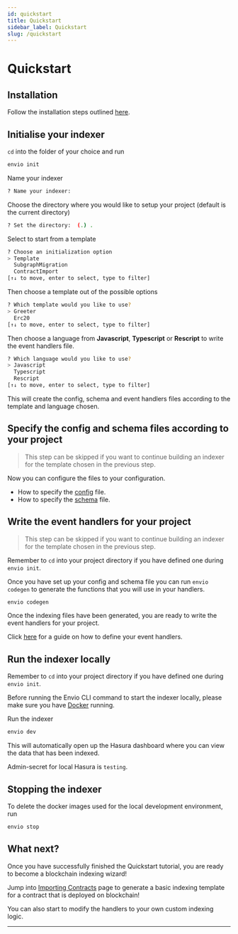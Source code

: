```yaml
---
id: quickstart
title: Quickstart
sidebar_label: Quickstart
slug: /quickstart
---
```


# Quickstart

## Installation

Follow the installation steps outlined [<ins>here</ins>](./installation).

## Initialise your indexer

`cd` into the folder of your choice and run

```bash
envio init
```

Name your indexer

```bash
? Name your indexer:
```

Choose the directory where you would like to setup your project (default is the current directory)

```bash
? Set the directory:  (.) .
```

Select to start from a template

```bash
? Choose an initialization option
> Template
  SubgraphMigration
  ContractImport
[↑↓ to move, enter to select, type to filter]
```

Then choose a template out of the possible options

```bash
? Which template would you like to use?
> Greeter
  Erc20
[↑↓ to move, enter to select, type to filter]
```

Then choose a language from **Javascript**, **Typescript** or **Rescript** to write the event handlers file.

```bash
? Which language would you like to use?
> Javascript
  Typescript
  Rescript
[↑↓ to move, enter to select, type to filter]
```

This will create the config, schema and event handlers files according to the template and language chosen.

## Specify the config and schema files according to your project

> This step can be skipped if you want to continue building an indexer for the template chosen in the previous step.

Now you can configure the files to your configuration.

- How to specify the [<ins>config</ins>](./configuration-file) file.
- How to specify the [<ins>schema</ins>](./schema) file.

## Write the event handlers for your project

> This step can be skipped if you want to continue building an indexer for the template chosen in the previous step.

Remember to `cd` into your project directory if you have defined one during `envio init`.

Once you have set up your config and schema file you can run `envio codegen` to generate the functions that you will use in your handlers.

```bash
envio codegen
```

Once the indexing files have been generated, you are ready to write the event handlers for your project.

Click [<ins>here</ins>](./event-handlers) for a guide on how to define your event handlers.

## Run the indexer locally

Remember to `cd` into your project directory if you have defined one during `envio init`.

Before running the Envio CLI command to start the indexer locally, please make sure you have [Docker](https://www.docker.com/products/docker-desktop/) running.

Run the indexer

```bash
envio dev
```

This will automatically open up the Hasura dashboard where you can view the data that has been indexed.

Admin-secret for local Hasura is `testing`.

## Stopping the indexer

To delete the docker images used for the local development environment, run

```bash
envio stop
```

## What next?

Once you have successfully finished the Quickstart tutorial, you are ready to become a blockchain indexing wizard!

Jump into [Importing Contracts](./contract-import.md) page to generate a basic indexing template for a contract that is deployed on blockchain!

You can also start to modify the handlers to your own custom indexing logic.

---
